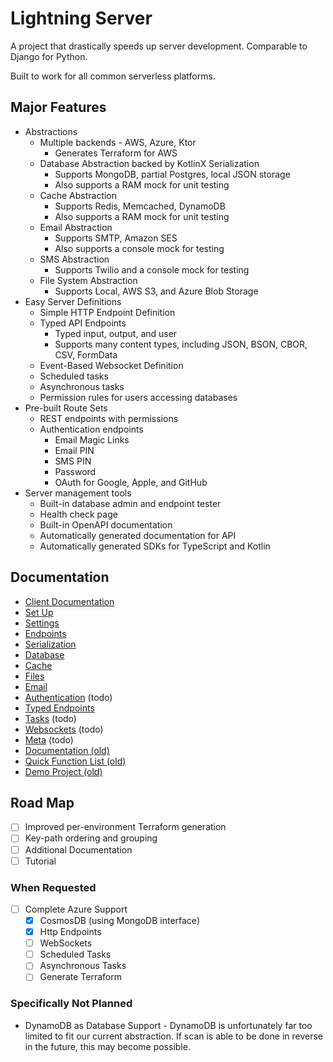 # Lightning Server

A project that drastically speeds up server development.  Comparable to Django for Python.

Built to work for all common serverless platforms.

## Major Features

- Abstractions
  - Multiple backends - AWS, Azure, Ktor
    - Generates Terraform for AWS
  - Database Abstraction backed by KotlinX Serialization
    - Supports MongoDB, partial Postgres, local JSON storage
    - Also supports a RAM mock for unit testing
  - Cache Abstraction
    - Supports Redis, Memcached, DynamoDB
    - Also supports a RAM mock for unit testing
  - Email Abstraction
    - Supports SMTP, Amazon SES
    - Also supports a console mock for testing
  - SMS Abstraction
    - Supports Twilio and a console mock for testing
  - File System Abstraction
    - Supports Local, AWS S3, and Azure Blob Storage
- Easy Server Definitions
  - Simple HTTP Endpoint Definition
  - Typed API Endpoints
    - Typed input, output, and user
    - Supports many content types, including JSON, BSON, CBOR, CSV, FormData
  - Event-Based Websocket Definition
  - Scheduled tasks
  - Asynchronous tasks
  - Permission rules for users accessing databases
- Pre-built Route Sets
  - REST endpoints with permissions
  - Authentication endpoints
    - Email Magic Links
    - Email PIN
    - SMS PIN
    - Password
    - OAuth for Google, Apple, and GitHub
- Server management tools
  - Built-in database admin and endpoint tester 
  - Health check page
  - Built-in OpenAPI documentation
  - Automatically generated documentation for API
  - Automatically generated SDKs for TypeScript and Kotlin

## Documentation

- [Client Documentation](docs/use-as-client.md)
- [Set Up](docs/setup.md)
- [Settings](docs/settings.md)
- [Endpoints](docs/endpoints.md)
- [Serialization](docs/serialization.md)
- [Database](docs/database.md)
- [Cache](docs/cache.md)
- [Files](docs/files.md)
- [Email](docs/email.md)
- [Authentication](docs/authentication.md) (todo)
- [Typed Endpoints](docs/typed-endpoints.md)
- [Tasks](docs/tasks.md) (todo)
- [Websockets](docs/websockets.md) (todo)
- [Meta](docs/meta.md) (todo)
- [Documentation (old)](documentation.md)
- [Quick Function List (old)](docs-feature-list.md)
- [Demo Project (old)](demo/src/main/kotlin)

## Road Map

- [ ] Improved per-environment Terraform generation
- [ ] Key-path ordering and grouping
- [ ] Additional Documentation
- [ ] Tutorial

### When Requested

- [ ] Complete Azure Support
  - [X] CosmosDB (using MongoDB interface)
  - [X] Http Endpoints
  - [ ] WebSockets
  - [ ] Scheduled Tasks
  - [ ] Asynchronous Tasks
  - [ ] Generate Terraform

### Specifically Not Planned

- DynamoDB as Database Support - DynamoDB is unfortunately far too limited to fit our current abstraction.  If scan is able to be done in reverse in the future, this may become possible.
